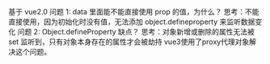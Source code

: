 <!--
 * @Author: uneedcode
 * @Date: 2021-09-23 10:52:21
 * @LastEditors: your name
 * @LastEditTime: 2021-10-14 15:09:34
 * @Description: file content
-->

基于 vue2.0
问题 1: data 里面能不能直接使用 prop 的值，为什么？
思考：不能直接使用，因为初始化时没有值，无法添加 object.defineproperty 来监听数据变化
问题 2: Object.defineProperty 缺点？
思考：对象新增或删除的属性无法被 set 监听到，只有对象本身存在的属性才会被劫持 vue3使用了proxy代理对象解决这个问题。
